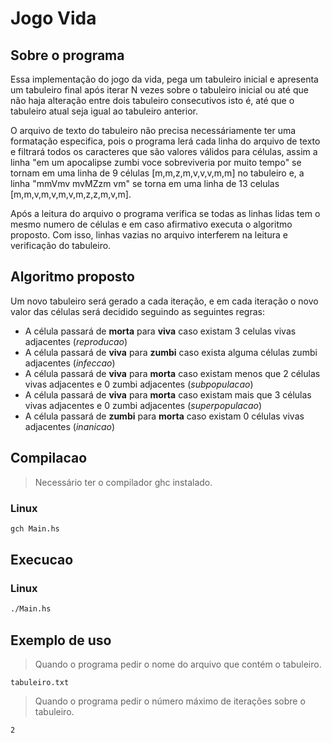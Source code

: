 # Jogo Vida

## Sobre o programa

Essa implementação do jogo da vida, pega um tabuleiro inicial e apresenta um tabuleiro final após iterar N vezes sobre o tabuleiro inicial ou até que não haja alteração entre dois tabuleiro consecutivos isto é, até que o tabuleiro atual seja igual ao tabuleiro anterior.

O arquivo de texto do tabuleiro não precisa necessáriamente ter uma formatação especifica, pois o programa lerá cada linha do arquivo de texto e filtrará todos os caracteres que são valores válidos para células, assim a linha "em um apocalipse zumbi voce sobreviveria por muito tempo" se tornam em uma linha de 9 células [m,m,z,m,v,v,v,m,m] no tabuleiro e, a linha "mmVmv mvMZzm vm" se torna em uma linha de 13 celulas [m,m,v,m,v,m,v,m,z,z,m,v,m].

Após a leitura do arquivo o programa verifica se todas as linhas lidas tem o mesmo numero de células e em caso afirmativo executa o algoritmo proposto. Com isso, linhas vazias no arquivo interferem na leitura e verificação do tabuleiro.

## Algoritmo proposto

Um novo tabuleiro será gerado a cada iteração, e em cada iteração o novo valor das células será decidido seguindo as seguintes regras:

* A célula passará de **morta** para **viva** caso existam 3 celulas vivas adjacentes (_reproducao_)
* A célula passará de **viva** para **zumbi** caso exista alguma células zumbi adjacentes (_infeccao_)
* A célula passará de **viva** para **morta** caso existam menos que 2 células vivas adjacentes e 0 zumbi adjacentes (_subpopulacao_)
* A célula passará de **viva** para **morta** caso existam mais que 3 células vivas adjacentes e 0 zumbi adjacentes (_superpopulacao_)
* A célula passará de **zumbi** para **morta** caso existam 0 células vivas adjacentes (_inanicao_)

## Compilacao

> Necessário ter o compilador ghc instalado.

### Linux

```bash
gch Main.hs
```

## Execucao

### Linux

```bash
./Main.hs
```

## Exemplo de uso

> Quando o programa pedir o nome do arquivo que contém o tabuleiro.

```text
tabuleiro.txt
```

> Quando o programa pedir o número máximo de iterações sobre o tabuleiro.

```text
2
```
